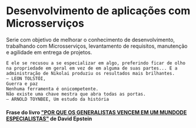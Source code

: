 # Desenvolvimento de aplicações com Microsserviços
Serie com objetivo de melhorar o conhecimento de desenvolvimento, trabalhando com Microsserviços, levantamento de requisitos, manutenção e agilidade em entrega de projetos. 


````
E ele se recusou a se especializar em algo, preferindo ficar de olho
na propriedade em geral em vez de em alguma de suas partes... E a
administração de Nikolai produziu os resultados mais brilhantes.
— LEON TOLSTÓI, 
Guerra e paz
Nenhuma ferramenta é onicompetente.
Não existe uma chave mestra que abra todas as portas.
— ARNOLD TOYNBEE, Um estudo da história
````
#### Frase do livro ["POR QUE OS GENERALISTAS VENCEM EM UM MUNDODE ESPECIALISTAS"](https://www.amazon.com/Generalistas-Vencem-Especialistas-Portugues-Brasil/dp/6580634340) de David Epstein
